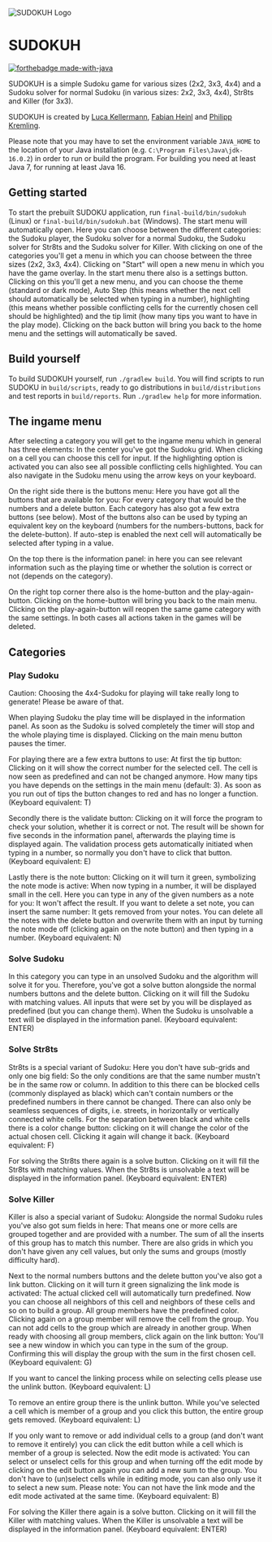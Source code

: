 ![SUDOKUH Logo](https://i.imgur.com/R2yKOuR.png)

# SUDOKUH

[![forthebadge made-with-java](https://forthebadge.com/images/badges/made-with-java.svg)](https://java.com/)

SUDOKUH is a simple Sudoku game for various sizes (2x2, 3x3, 4x4) and a Sudoku solver for normal Sudoku (in various
sizes: 2x2, 3x3, 4x4), Str8ts and Killer (for 3x3).

SUDOKUH is created by [Luca Kellermann](https://github.com/Lukellmann), [Fabian Heinl](https://github.com/WHYZNSoftware)
and [Philipp Kremling](https://github.com/KremlingP).

Please note that you may have to set the environment variable `JAVA_HOME` to the location of your Java installation
(e.g. `C:\Program Files\Java\jdk-16.0.2`) in order to run or build the program. For building you need at least Java 7,
for running at least Java 16.

## Getting started

To start the prebuilt SUDOKU application, run `final-build/bin/sudokuh` (Linux) or `final-build/bin/sudokuh.bat`
(Windows). The start menu will automatically open. Here you can choose between the different categories: the Sudoku
player, the Sudoku solver for a normal Sudoku, the Sudoku solver for Str8ts and the Sudoku solver for Killer. With
clicking on one of the categories you'll get a menu in which you can choose between the three sizes (2x2, 3x3, 4x4).
Clicking on "Start" will open a new menu in which you have the game overlay. In the start menu there also is a settings
button. Clicking on this you'll get a new menu, and you can choose the theme (standard or dark mode), Auto Step (this
means whether the next cell should automatically be selected when typing in a number), highlighting (this means whether
possible conflicting cells for the currently chosen cell should be highlighted) and the tip limit (how many tips you
want to have in the play mode). Clicking on the back button will bring you back to the home menu and the settings will
automatically be saved.

## Build yourself

To build SUDOKUH yourself, run `./gradlew build`. You will find scripts to run SUDOKU in `build/scripts`, ready to go
distributions in `build/distributions` and test reports in `build/reports`. Run `./gradlew help` for more information.

## The ingame menu

After selecting a category you will get to the ingame menu which in general has three elements: In the center you've got
the Sudoku grid. When clicking on a cell you can choose this cell for input. If the highlighting option is activated you
can also see all possible conflicting cells highlighted. You can also navigate in the Sudoku menu using the arrow keys
on your keyboard.

On the right side there is the buttons menu: Here you have got all the buttons that are available for you: For every
category that would be the numbers and a delete button. Each category has also got a few extra buttons (see below). Most
of the buttons also can be used by typing an equivalent key on the keyboard (numbers for the numbers-buttons, back for
the delete-button). If auto-step is enabled the next cell will automatically be selected after typing in a value.

On the top there is the information panel: in here you can see relevant information such as the playing time or whether
the solution is correct or not (depends on the category).

On the right top corner there also is the home-button and the play-again-button. Clicking on the home-button will bring
you back to the main menu. Clicking on the play-again-button will reopen the same game category with the same settings.
In both cases all actions taken in the games will be deleted.

## Categories

### Play Sudoku

Caution: Choosing the 4x4-Sudoku for playing will take really long to generate! Please be aware of that.

When playing Sudoku the play time will be displayed in the information panel. As soon as the Sudoku is solved completely
the timer will stop and the whole playing time is displayed. Clicking on the main menu button pauses the timer.

For playing there are a few extra buttons to use: At first the tip button: Clicking on it will show the correct number
for the selected cell. The cell is now seen as predefined and can not be changed anymore. How many tips you have depends
on the settings in the main menu (default: 3). As soon as you run out of tips the button changes to red and has no
longer a function. (Keyboard equivalent: T)

Secondly there is the validate button: Clicking on it will force the program to check your solution, whether it is
correct or not. The result will be shown for five seconds in the information panel, afterwards the playing time is
displayed again. The validation process gets automatically initiated when typing in a number, so normally you don't have
to click that button. (Keyboard equivalent: E)

Lastly there is the note button: Clicking on it will turn it green, symbolizing the note mode is active: When now typing
in a number, it will be displayed small in the cell. Here you can type in any of the given numbers as a note for you: It
won't affect the result. If you want to delete a set note, you can insert the same number: It gets removed from your
notes. You can delete all the notes with the delete button and overwrite them with an input by turning the note mode
off (clicking again on the note button) and then typing in a number. (Keyboard equivalent: N)

### Solve Sudoku

In this category you can type in an unsolved Sudoku and the algorithm will solve it for you. Therefore, you've got a
solve button alongside the normal numbers buttons and the delete button. Clicking on it will fill the Sudoku with
matching values. All inputs that were set by you will be displayed as predefined (but you can change them). When the
Sudoku is unsolvable a text will be displayed in the information panel. (Keyboard equivalent: ENTER)

### Solve Str8ts

Str8ts is a special variant of Sudoku: Here you don't have sub-grids and only one big field: So the only conditions are
that the same number mustn't be in the same row or column. In addition to this there can be blocked cells (commonly
displayed as black) which can't contain numbers or the predefined numbers in there cannot be changed. There can also
only be seamless sequences of digits, i.e. streets, in horizontally or vertically connected white cells. For the
separation between black and white cells there is a color change button: clicking on it will change the color of the
actual chosen cell. Clicking it again will change it back. (Keyboard equivalent: F)

For solving the Str8ts there again is a solve button. Clicking on it will fill the Str8ts with matching values. When the
Str8ts is unsolvable a text will be displayed in the information panel. (Keyboard equivalent: ENTER)

### Solve Killer

Killer is also a special variant of Sudoku: Alongside the normal Sudoku rules you've also got sum fields in here: That
means one or more cells are grouped together and are provided with a number. The sum of all the inserts of this group
has to match this number. There are also grids in which you don't have given any cell values, but only the sums and
groups (mostly difficulty hard).

Next to the normal numbers buttons and the delete button you've also got a link button. Clicking on it will turn it
green signalizing the link mode is activated: The actual clicked cell will automatically turn predefined. Now you can
choose all neighbors of this cell and neighbors of these cells and so on to build a group. All group members have the
predefined color. Clicking again on a group member will remove the cell from the group. You can not add cells to the
group which are already in another group. When ready with choosing all group members, click again on the link button:
You'll see a new window in which you can type in the sum of the group. Confirming this will display the group with the
sum in the first chosen cell. (Keyboard equivalent: G)

If you want to cancel the linking process while on selecting cells please use the unlink button. (Keyboard equivalent:
L)

To remove an entire group there is the unlink button. While you've selected a cell which is member of a group and you
click this button, the entire group gets removed. (Keyboard equivalent: L)

If you only want to remove or add individual cells to a group (and don't want to remove it entirely) you can click the
edit button while a cell which is member of a group is selected. Now the edit mode is activated: You can select or
unselect cells for this group and when turning off the edit mode by clicking on the edit button again you can add a new
sum to the group. You don't have to (un)select cells while in editing mode, you can also only use it to select a new
sum. Please note: You can not have the link mode and the edit mode activated at the same time. (Keyboard equivalent: B)

For solving the Killer there again is a solve button. Clicking on it will fill the Killer with matching values. When the
Killer is unsolvable a text will be displayed in the information panel. (Keyboard equivalent: ENTER)
